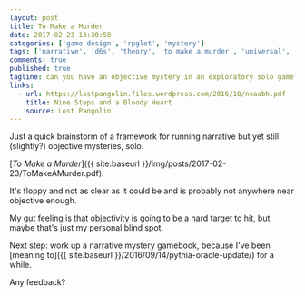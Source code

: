 ```yaml
---
layout: post
title: To Make a Murder
date: 2017-02-23 13:30:58
categories: ['game design', 'rpglet', 'mystery']
tags: ['narrative', 'd6s', 'theory', 'to make a murder', 'universal', 'framework']
comments: true
published: true
tagline: can you have an objective mystery in an exploratory solo game?
links:
  - url: https://lostpangolin.files.wordpress.com/2016/10/nsaabh.pdf
    title: Nine Steps and a Bloody Heart
    source: Lost Pangolin
---
```


Just a quick brainstorm of a framework for running narrative but yet still (slightly?) objective mysteries, solo.

[*To Make a Murder*]({{ site.baseurl }}/img/posts/2017-02-23/ToMakeAMurder.pdf).

It's floppy and not as clear as it could be and is probably not anywhere near objective enough.

My gut feeling is that objectivity is going to be a hard target to hit, but maybe that's just my personal blind spot.

Next step: work up a narrative mystery gamebook, because I've been [meaning to]({{ site.baseurl }}/2016/09/14/pythia-oracle-update/) for a while.

Any feedback?
